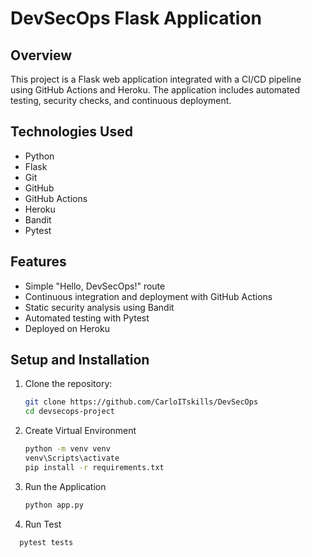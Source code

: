 # DevSecOps Flask Application

## Overview
This project is a Flask web application integrated with a CI/CD pipeline using GitHub Actions and Heroku. The application includes automated testing, security checks, and continuous deployment.

## Technologies Used
- Python
- Flask
- Git
- GitHub
- GitHub Actions
- Heroku
- Bandit
- Pytest

## Features
- Simple "Hello, DevSecOps!" route
- Continuous integration and deployment with GitHub Actions
- Static security analysis using Bandit
- Automated testing with Pytest
- Deployed on Heroku

## Setup and Installation
1. Clone the repository:
   ```bash
   git clone https://github.com/CarloITskills/DevSecOps
   cd devsecops-project
   
2. Create Virtual Environment
   ```bash
   python -m venv venv
   venv\Scripts\activate
   pip install -r requirements.txt

3. Run the Application
   ```bash
   python app.py

4. Run Test
 ```bash
   pytest tests

   

